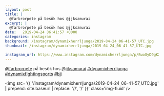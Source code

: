 ```yaml
---
layout: post
title: |
  @farbrorpete på besök hos @jjksamurai 
excerpt: |
  @farbrorpete på besök hos @jjksamurai   
date:   2019-04-24 06:41:57 +0000
categories: instagram
background: /instagram/dynamixherrljunga/2019-04-24_06-41-57_UTC.jpg
thumbnail: /instagram/dynamixherrljunga/2019-04-24_06-41-57_UTC.jpg

instagram_url: https://www.instagram.com/dynamixherrljunga/p/BwoOyD9gKZ_
---
```

[@farbrorpete](https://www.instagram.com/farbrorpete/) på besök hos [@jjksamurai](https://www.instagram.com/jjksamurai/) [#dynamixherrljunga](https://www.instagram.com/explore/tags/dynamixherrljunga/) [#dynamixfightingsports](https://www.instagram.com/explore/tags/dynamixfightingsports/) [#bjj](https://www.instagram.com/explore/tags/bjj/)



<img src='{{ '/instagram/dynamixherrljunga/2019-04-24_06-41-57_UTC.jpg' | prepend: site.baseurl | replace: '//', '/' }}' class='img-fluid' />

